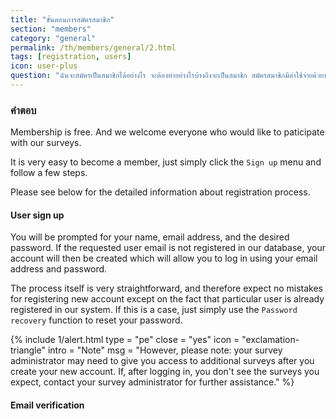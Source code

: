 ```yaml
---
title: "ขั้นตอนการสมัครสมาชิก"
section: "members"
category: "general"
permalink: /th/members/general/2.html
tags: [registration, users]
icon: user-plus
question: "ฉันจะสมัครเป็นสมาชิกได้อย่างไร จะต้องทำอย่างไรบ้างถึงจะเป็นสมาชิก สมัครสมาชิกมีค่าใช้จ่ายด้วยหรือไม่"
---
```


### <i class="pe-anchor pe-fw"></i> คำตอบ

Membership is free. And we welcome everyone who would like to paticipate with our surveys.

It is very easy to become a member, just simply click the `Sign up` menu and follow a few steps.

Please see below for the detailed information about registration process.


#### User sign up

You will be prompted for your name, email address, and the desired password. If the requested user email is not registered in our database, your account will then be created which will allow you to log in using your email address and password.


The process itself is very straightforward, and therefore expect no mistakes for registering new account except on the fact that particular user is already registered in our system. If this is a case, just simply use the `Password recovery` function to reset your password.

{% include 1/alert.html type = "pe" close = "yes" icon = "exclamation-triangle" intro = "Note" msg = "However, please note: your survey administrator may need to give you access to additional surveys after you create your new account. If, after logging in, you don't see the surveys you expect, contact your survey administrator for further assistance." %}


#### Email verification
